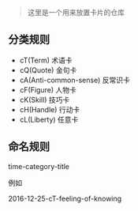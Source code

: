 > 这里是一个用来放置卡片的仓库

## 分类规则

- cT(Term) 术语卡
- cQ(Quote) 金句卡
- cA(Anti-common-sense) 反常识卡
- cF(Figure) 人物卡
- cK(Skill) 技巧卡
- cH(Handle) 行动卡
- cL(Liberty) 任意卡

## 命名规则

time-category-title

例如

2016-12-25-cT-feeling-of-knowing
